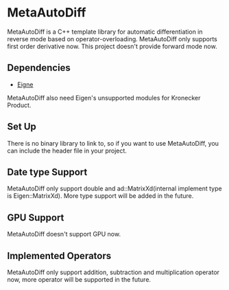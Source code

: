 # MetaAutoDiff
MetaAutoDiff is a C++ template library for automatic differentiation in reverse mode based on operator-overloading. MetaAutoDiff only supports first order derivative now. This project doesn't provide forward mode now.

## Dependencies
- [Eigne](http://eigen.tuxfamily.org/index.php?title=Main_Page)

MetaAutoDiff also need Eigen's unsupported modules for Kronecker Product.

## Set Up
There is no binary library to link to, so if you want to use MetaAutoDiff, you can include the header file in your project.

## Date type Support
MetaAutoDiff only support double and ad::MatrixXd(internal implement type is Eigen::MatrixXd). More type support will be added in the future.

## GPU Support
MetaAutoDiff doesn't support GPU now.

## Implemented Operators
MetaAutoDiff only support addition, subtraction and multiplication operator now, more operator will be supported in the future.

